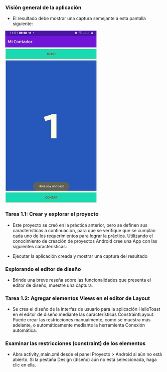 ### Visión general de la aplicación
* El resultado debe mostrar una captura semejante a esta pantalla siguiente:

<img src="Medios\2.PNG"/>

### Tarea 1.1: Crear y explorar el proyecto

* Este proyecto se creó en la práctica anterior, pero se definen sus características a continuación, para que se verifique que se cumplan cada uno de los requerimientos para lograr la práctica. Utilizando el conocimiento de creación de proyectos Android cree una App con las siguientes características:

* Ejecutar la aplicación creada y mostrar una captura del resultado

### Explorando el editor de diseño
* Brinde una breve reseña sobre las funcionalidades que presenta el editor de diseño, muestre una captura.

### Tarea 1.2: Agregar elementos Views en el editor de Layout

* Se crea el diseño de la interfaz de usuario para la aplicación HelloToast en el editor de diseño mediante las características ConstraintLayout. Puede crear las restricciones manualmente, como se muestra más adelante, o automáticamente mediante la herramienta Conexión automática.

### Examinar las restricciones (constraint) de los elementos
* Abra activity_main.xml desde el panel Proyecto > Android si aún no está abierto. Si la pestaña Design (diseño) aún no está seleccionada, haga clic en ella.

